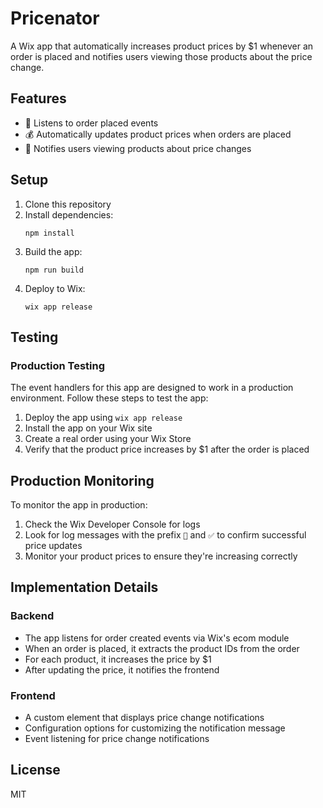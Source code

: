 # Pricenator

A Wix app that automatically increases product prices by $1 whenever an order is placed and notifies users viewing those products about the price change.

## Features

- 🛒 Listens to order placed events
- 💰 Automatically updates product prices when orders are placed
- 🔔 Notifies users viewing products about price changes

## Setup

1. Clone this repository
2. Install dependencies:
   ```
   npm install
   ```
3. Build the app:
   ```
   npm run build
   ```
4. Deploy to Wix:
   ```
   wix app release
   ```

## Testing

### Production Testing

The event handlers for this app are designed to work in a production environment. Follow these steps to test the app:

1. Deploy the app using `wix app release`
2. Install the app on your Wix site
3. Create a real order using your Wix Store
4. Verify that the product price increases by $1 after the order is placed

## Production Monitoring

To monitor the app in production:

1. Check the Wix Developer Console for logs
2. Look for log messages with the prefix `🔄` and `✅` to confirm successful price updates
3. Monitor your product prices to ensure they're increasing correctly

## Implementation Details

### Backend

- The app listens for order created events via Wix's ecom module
- When an order is placed, it extracts the product IDs from the order
- For each product, it increases the price by $1
- After updating the price, it notifies the frontend

### Frontend

- A custom element that displays price change notifications
- Configuration options for customizing the notification message
- Event listening for price change notifications

## License

MIT